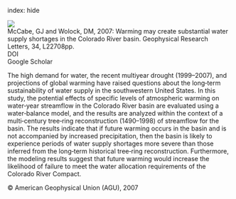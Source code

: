 index: hide

<div class="Citation">
    <div class="Citation-thumb CitationThumb-linked"  data-href="https://doi.org/10.1029/2007gl031764">
      <img src="https://static.claimspace.cloud/climate-study-static/refs/thumbs/12/McCabe_and_Wolock_2007-thumb.png" />
    </div>

  <div class="Citation-body">
    <div class="Citation-text">McCabe, GJ and Wolock, DM, 2007: Warming may create substantial water supply shortages in the Colorado River basin. <span class="Article-journal">Geophysical Research Letters, </span><span class="Article-volume">34, </span>L22708pp.</div>
    <div class="Citation-links">
      <div class="CitationLink" data-href="https://doi.org/10.1029/2007gl031764">
        <div class="CitationLink-icon CitationLink-Doi"></div>
        <div class="CitationLink-text">DOI</div>
      </div>
      <div class="CitationLink" data-href="https://scholar.google.com/scholar?q=10.1029/2007gl031764">
        <div class="CitationLink-icon CitationLink-Scholar"></div>
        <div class="CitationLink-text">Google Scholar</div>
      </div>
    </div>
  </div>
</div>

The high demand for water, the recent multiyear drought (1999–2007), and projections of global warming have raised questions about the long‐term sustainability of water supply in the southwestern United States. In this study, the potential effects of specific levels of atmospheric warming on water‐year streamflow in the Colorado River basin are evaluated using a water‐balance model, and the results are analyzed within the context of a multi‐century tree‐ring reconstruction (1490–1998) of streamflow for the basin. The results indicate that if future warming occurs in the basin and is not accompanied by increased precipitation, then the basin is likely to experience periods of water supply shortages more severe than those inferred from the long‐term historical tree‐ring reconstruction. Furthermore, the modeling results suggest that future warming would increase the likelihood of failure to meet the water allocation requirements of the Colorado River Compact.

<div class="Citation-copy">
&copy; American Geophysical Union (AGU), 2007
</div>